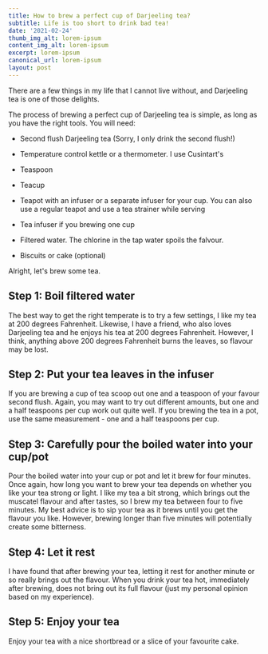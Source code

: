 ```yaml
---
title: How to brew a perfect cup of Darjeeling tea?
subtitle: Life is too short to drink bad tea!
date: '2021-02-24'
thumb_img_alt: lorem-ipsum
content_img_alt: lorem-ipsum
excerpt: lorem-ipsum
canonical_url: lorem-ipsum
layout: post
---
```

There are a few things in my life that I cannot live without, and Darjeeling tea is one of those delights.

The process of brewing a perfect cup of Darjeeling tea is simple, as long as you have the right tools. You will need:

*   Second flush Darjeeling tea (Sorry, I only drink the second flush!)

*   Temperature control kettle or a thermometer. I use Cusintart's

*   Teaspoon

*   Teacup

*   Teapot with an infuser or a separate infuser for your cup. You can also use a regular teapot and use a tea strainer while serving

*   Tea infuser if you brewing one cup

*   Filtered water. The chlorine in the tap water spoils the falvour.

*   Biscuits or cake (optional)

Alright, let's brew some tea.

## Step 1: Boil filtered water

The best way to get the right temperate is to try a few settings, I like my tea at 200 degrees Fahrenheit.  Likewise, I have a friend, who also loves Darjeeling tea and he enjoys his tea at 200 degrees Fahrenheit. However, I think, anything above 200 degrees Fahrenheit burns the leaves, so flavour may be lost. 

## Step 2: Put your tea leaves in the infuser

If you are brewing a cup of tea scoop out one and a teaspoon of your favour second flush. Again, you may want to try out different amounts, but one and a half teaspoons per cup work out quite well. If you brewing the tea in a pot, use the same measurement - one and a half teaspoons per cup.

## Step 3: Carefully pour the boiled water into your cup/pot

Pour the boiled water into your cup or pot and let it brew for four minutes. Once again, how long you want to brew your tea depends on whether you like your tea strong or light. I like my tea a bit strong, which brings out the muscatel flavour and after tastes, so I brew my tea between four to five minutes. My best advice is to sip your tea as it brews until you get the flavour you like. However, brewing longer than five minutes will potentially create some bitterness.

## Step 4: Let it rest

I have found that after brewing your tea, letting it rest for another minute or so really brings out the flavour. When you drink your tea hot, immediately after brewing, does not bring out its full flavour (just my personal opinion based on my experience).

## Step 5: Enjoy your tea

Enjoy your tea with a nice shortbread or a slice of your favourite cake.

## &#xA;&#xA;&#xA;



